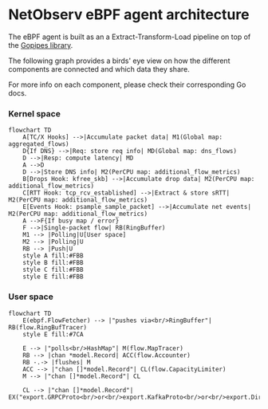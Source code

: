 # NetObserv eBPF agent architecture

The eBPF agent is built as an a Extract-Transform-Load pipeline on top of the [Gopipes library](https://github.com/netobserv/gopipes).

The following graph provides a birds' eye view on how the different components are connected and which data they share.

For more info on each component, please check their corresponding Go docs.

<!-- When editing, you can use an online editor for a live preview, e.g. https://mermaid.live/ -->

### Kernel space

```mermaid
flowchart TD
    A[TC/X Hooks] -->|Accumulate packet data| M1(Global map: aggregated_flows)
    D{If DNS} -->|Req: store req info| MD(Global map: dns_flows)
    D -->|Resp: compute latency| MD
    A -->D
    D -->|Store DNS info| M2(PerCPU map: additional_flow_metrics)
    B[Drops Hook: kfree_skb] -->|Accumulate drop data| M2(PerCPU map: additional_flow_metrics)
    C[RTT Hook: tcp_rcv_established] -->|Extract & store sRTT| M2(PerCPU map: additional_flow_metrics)
    E[Events Hook: psample_sample_packet] -->|Accumulate net events| M2(PerCPU map: additional_flow_metrics)
    A -->F{If busy map / error}
    F -->|Single-packet flow| RB(RingBuffer)
    M1 --> |Polling|U[User space]
    M2 --> |Polling|U
    RB --> |Push|U
    style A fill:#FBB
    style B fill:#FBB
    style C fill:#FBB
    style E fill:#FBB
```

### User space
```mermaid
flowchart TD
    E(ebpf.FlowFetcher) --> |"pushes via<br/>RingBuffer"| RB(flow.RingBufTracer)
    style E fill:#7CA

    E --> |"polls<br/>HashMap"| M(flow.MapTracer)
    RB --> |chan *model.Record| ACC(flow.Accounter)
    RB -.-> |flushes| M
    ACC --> |"chan []*model.Record"| CL(flow.CapacityLimiter)
    M --> |"chan []*model.Record"| CL

    CL --> |"chan []*model.Record"| EX("export.GRPCProto<br/>or<br/>export.KafkaProto<br/>or<br/>export.DirectFLP")
```
